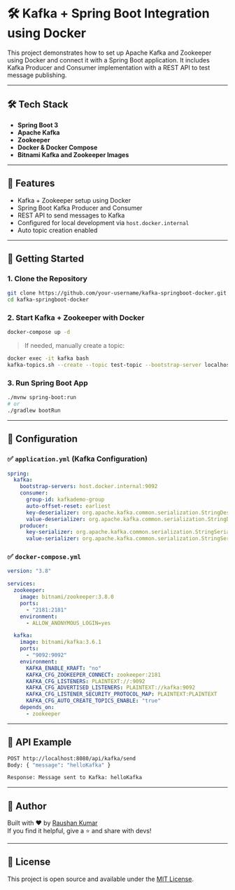 # 🛠️ Kafka + Spring Boot Integration using Docker

This project demonstrates how to set up Apache Kafka and Zookeeper using Docker and connect it with a Spring Boot application. It includes Kafka Producer and Consumer implementation with a REST API to test message publishing.

---

## 🛠️ Tech Stack

- **Spring Boot 3**
- **Apache Kafka**
- **Zookeeper**
- **Docker & Docker Compose**
- **Bitnami Kafka and Zookeeper Images**

---

## 📆 Features

- Kafka + Zookeeper setup using Docker
- Spring Boot Kafka Producer and Consumer
- REST API to send messages to Kafka
- Configured for local development via `host.docker.internal`
- Auto topic creation enabled

---

## 🚀 Getting Started

### 1. Clone the Repository

```bash
git clone https://github.com/your-username/kafka-springboot-docker.git
cd kafka-springboot-docker
```

### 2. Start Kafka + Zookeeper with Docker

```bash
docker-compose up -d
```

> If needed, manually create a topic:

```bash
docker exec -it kafka bash
kafka-topics.sh --create --topic test-topic --bootstrap-server localhost:9092 --partitions 1 --replication-factor 1
```

### 3. Run Spring Boot App

```bash
./mvnw spring-boot:run
# or
./gradlew bootRun
```

---

## 🔧 Configuration

### ✅ `application.yml` (Kafka Configuration)

```yaml
spring:
  kafka:
    bootstrap-servers: host.docker.internal:9092
    consumer:
      group-id: kafkademo-group
      auto-offset-reset: earliest
      key-deserializer: org.apache.kafka.common.serialization.StringDeserializer
      value-deserializer: org.apache.kafka.common.serialization.StringDeserializer
    producer:
      key-serializer: org.apache.kafka.common.serialization.StringSerializer
      value-serializer: org.apache.kafka.common.serialization.StringSerializer
```

### ✅ `docker-compose.yml`

```yaml
version: "3.8"

services:
  zookeeper:
    image: bitnami/zookeeper:3.8.0
    ports:
      - "2181:2181"
    environment:
      - ALLOW_ANONYMOUS_LOGIN=yes

  kafka:
    image: bitnami/kafka:3.6.1
    ports:
      - "9092:9092"
    environment:
      KAFKA_ENABLE_KRAFT: "no"
      KAFKA_CFG_ZOOKEEPER_CONNECT: zookeeper:2181
      KAFKA_CFG_LISTENERS: PLAINTEXT://:9092
      KAFKA_CFG_ADVERTISED_LISTENERS: PLAINTEXT://kafka:9092
      KAFKA_CFG_LISTENER_SECURITY_PROTOCOL_MAP: PLAINTEXT:PLAINTEXT
      KAFKA_CFG_AUTO_CREATE_TOPICS_ENABLE: "true"
    depends_on:
      - zookeeper
```

---

## 🥺 API Example

```bash
POST http://localhost:8080/api/kafka/send
Body: { "message": "helloKafka" }

Response: Message sent to Kafka: helloKafka
```

---

## 🙌 Author

Built with ❤️ by [Raushan Kumar](https://github.com/your-username)\
If you find it helpful, give a ⭐ and share with devs!

---

## 📜 License

This project is open source and available under the [MIT License](LICENSE).

